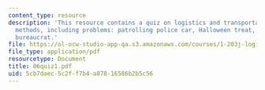 ```yaml
---
content_type: resource
description: 'This resource contains a quiz on logistics and transportation planning
  methods, including problems: patrolling police car, Halloween treat, and strange
  bureaucrat.'
file: https://ol-ocw-studio-app-qa.s3.amazonaws.com/courses/1-203j-logistical-and-transportation-planning-methods-fall-2006/5cb7daec5c2ff7b4a87816586b2b5c56_06quiz1.pdf
file_type: application/pdf
resourcetype: Document
title: 06quiz1.pdf
uid: 5cb7daec-5c2f-f7b4-a878-16586b2b5c56
---
```

